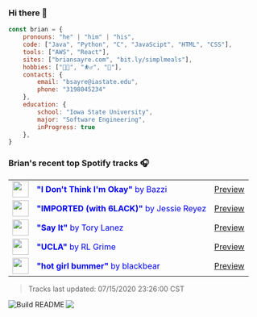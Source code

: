 ### Hi there 👋 

```javascript
const brian = {
    pronouns: "he" | "him" | "his",
    code: ["Java", "Python", "C", "JavaScipt", "HTML", "CSS"],
    tools: ["AWS", "React"],
    sites: ["briansayre.com", "bit.ly/simplmeals"],
    hobbies: ["👨‍💻", "⛹️‍♂️", "🍳"],
    contacts: {
        email: "bsayre@iastate.edu",
        phone: "3198045234"
    },
    education: {
        school: "Iowa State University",
        major: "Software Engineering",
        inProgress: true
    },
}
```

### Brian's recent top Spotify tracks 🎧
<table style="color: blue;">
<!-- top_tracks starts -->
    <tr>
        <td> <img height="32px" src="https://i.scdn.co/image/ab67616d000048516bbd6589349e2bab2ce3f38b"> </td>
        <td> <b>"I Don't Think I'm Okay"</b> by Bazzi</td>
        <td> <a href="https://p.scdn.co/mp3-preview/a1cef8de9c2cfb52ca9ecde857b8e7b3581b701e?cid=856b16ed1b17433b9b4ee14b5a0c5a87" target="_blank" > Preview </a> </td>
    </tr>
    <tr>
        <td> <img height="32px" src="https://i.scdn.co/image/ab67616d000048518e59b60132f8d99895ab4803"> </td>
        <td> <b>"IMPORTED (with 6LACK)"</b> by Jessie Reyez</td>
        <td> <a href="https://p.scdn.co/mp3-preview/8b481ccf456d7c8781e0a54d6467fc8529653b04?cid=856b16ed1b17433b9b4ee14b5a0c5a87" target="_blank" > Preview </a> </td>
    </tr>
    <tr>
        <td> <img height="32px" src="https://i.scdn.co/image/ab67616d000048519f7ce2227875fd3d645fb5d6"> </td>
        <td> <b>"Say It"</b> by Tory Lanez</td>
        <td> <a href="https://p.scdn.co/mp3-preview/edddbd0c29ef46a6a783a8d1ef8949faae44a95a?cid=856b16ed1b17433b9b4ee14b5a0c5a87" target="_blank" > Preview </a> </td>
    </tr>
    <tr>
        <td> <img height="32px" src="https://i.scdn.co/image/ab67616d00004851eded2e9bae0cba9092424797"> </td>
        <td> <b>"UCLA"</b> by RL Grime</td>
        <td> <a href="https://p.scdn.co/mp3-preview/13ad5e1913839d962a58a7afa8f5f520357c3d5a?cid=856b16ed1b17433b9b4ee14b5a0c5a87" target="_blank" > Preview </a> </td>
    </tr>
    <tr>
        <td> <img height="32px" src="https://i.scdn.co/image/ab67616d0000485195e845fcceb1625ff6178411"> </td>
        <td> <b>"hot girl bummer"</b> by blackbear</td>
        <td> <a href="https://p.scdn.co/mp3-preview/aa9a85eb78963b88b44000bd02cb898073fff697?cid=856b16ed1b17433b9b4ee14b5a0c5a87" target="_blank" > Preview </a> </td>
    </tr>
<!-- top_tracks ends -->
</table>

<!-- last_updated starts -->
> Tracks last updated: 07/15/2020 23:26:00 CST
<!-- last_updated ends -->

<a href="https://github.com/briansayre/briansayre/actions?query=workflow%3A%22Build+README%22"><img src="https://github.com/briansayre/briansayre/workflows/Build%20README/badge.svg" align="left" alt="Build README"></a>

![](https://visitor-badge.glitch.me/badge?page_id=briansayre.briansayre)
